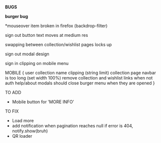 **BUGS**

__burger bug__

*mouseover item broken in firefox (backdrop-filter)

sign out button text moves at medium res

swapping between collection/wishlist pages locks up

sign out modal design

sign in clipping on mobile menu

MOBILE {
    user collection name clipping (string limit)
    collection page navbar is too long (set width 100%)
    remove collection and wishlist links when not auth
    help/about modals should close burger menu when they are opened
}

TO ADD
- Mobile button for 'MORE INFO'

TO FIX
- Load more
- add notification when pagination reaches null
    if error is 404, notify.show(bruh)
- QR loader